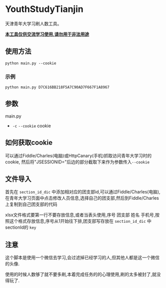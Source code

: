 # YouthStudyTianjin
天津青年大学习刷人数工具。

**<u>本工具仅供交流学习使用,请勿用于非法用途</u>**

## 使用方法
```shell
python main.py --cookie
```

### 示例
```shell
python main.py D7C616BB218F5A7C90AD7F667F1A8967
```

## 参数

main.py

* `-c` `--cookie`  cookie

## 如何获取cookie

可以通过Fiddle/Charles(电脑)或HttpCanary(手机)抓取访问青年大学习时的cookie, 然后将"JSESSIONID="后边的部分截取下来作为参数传入`--cookie`

## 文件导入

首先在 `section_id_dic` 中添加相对应的团支部id,可以通过Fiddle/Charles(电脑),在青年大学习页面中点击修改人员信息,选择自己的团支部,然后到Fiddle/Charles上复制到自己团支部的代码

xlsx文件格式要第一行不要存放信息,或者当表头使用,序号 团支部 姓名 手机号,按照这个格式存放信息,序号从1开始往下排,团支部写存放在 `section_id_dic` 中sectionId的 `key`

## 注意

这个脚本是使用一个微信去学习,会过滤掉已经学习的人,但其他人都是这一个微信的头像.

使用的时候人数够了就不要多刷,本着完成任务的的心理使用,刷的太多被封了,就没得玩了.
